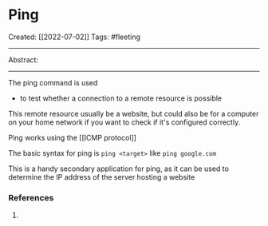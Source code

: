 

# Ping
Created:  [[2022-07-02]]
Tags: #fleeting 

---
Abstract:


---
The ping command is used 
- to test whether a connection to a remote resource is possible


This remote resource usually be a website, but could also be for a computer on your home network if you want to check if it's configured correctly.


Ping works using the [[ICMP protocol]]


The basic syntax for ping is `ping <target>` like `ping google.com`

This is a handy secondary application for ping, as it can be used to determine the IP address of the server hosting a website











### References
1. 